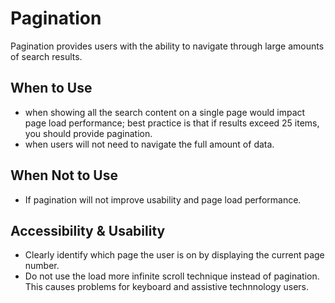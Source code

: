 # Pagination

Pagination provides users with the ability to navigate through large amounts of search results.

## When to Use
- when showing all the search content on a single page would impact page load performance; best practice is that if results exceed 25 items, you should provide pagination. 
- when users will not need to navigate the full amount of data.

## When Not to Use
- If pagination will not improve usability and page load performance. 

## Accessibility & Usability
- Clearly identify which page the user is on by displaying the current page number. 
- Do not use the load more infinite scroll technique instead of pagination. This causes problems for keyboard and assistive technnology users.
